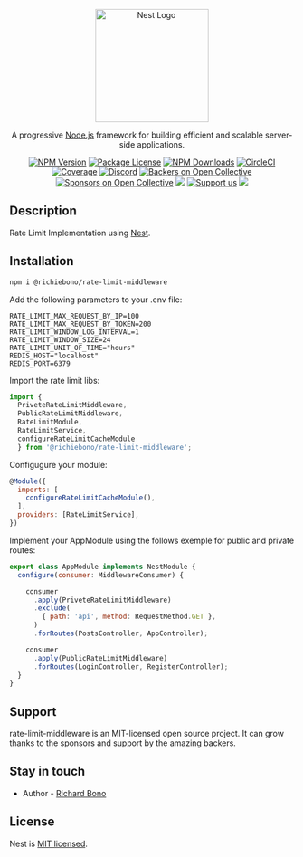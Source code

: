 <p align="center">
  <a href="http://nestjs.com/" target="blank"><img src="https://nestjs.com/img/logo-small.svg" width="200" alt="Nest Logo" /></a>
</p>

[circleci-image]: https://img.shields.io/circleci/build/github/nestjs/nest/master?token=abc123def456
[circleci-url]: https://circleci.com/gh/nestjs/nest

  <p align="center">A progressive <a href="http://nodejs.org" target="_blank">Node.js</a> framework for building efficient and scalable server-side applications.</p>
    <p align="center">
<a href="https://www.npmjs.com/~nestjscore" target="_blank"><img src="https://img.shields.io/npm/v/@nestjs/core.svg" alt="NPM Version" /></a>
<a href="https://www.npmjs.com/~nestjscore" target="_blank"><img src="https://img.shields.io/npm/l/@nestjs/core.svg" alt="Package License" /></a>
<a href="https://www.npmjs.com/~nestjscore" target="_blank"><img src="https://img.shields.io/npm/dm/@nestjs/common.svg" alt="NPM Downloads" /></a>
<a href="https://circleci.com/gh/nestjs/nest" target="_blank"><img src="https://img.shields.io/circleci/build/github/nestjs/nest/master" alt="CircleCI" /></a>
<a href="https://coveralls.io/github/nestjs/nest?branch=master" target="_blank"><img src="https://coveralls.io/repos/github/nestjs/nest/badge.svg?branch=master#9" alt="Coverage" /></a>
<a href="https://discord.gg/G7Qnnhy" target="_blank"><img src="https://img.shields.io/badge/discord-online-brightgreen.svg" alt="Discord"/></a>
<a href="https://opencollective.com/nest#backer" target="_blank"><img src="https://opencollective.com/nest/backers/badge.svg" alt="Backers on Open Collective" /></a>
<a href="https://opencollective.com/nest#sponsor" target="_blank"><img src="https://opencollective.com/nest/sponsors/badge.svg" alt="Sponsors on Open Collective" /></a>
  <a href="https://paypal.me/kamilmysliwiec" target="_blank"><img src="https://img.shields.io/badge/Donate-PayPal-ff3f59.svg"/></a>
    <a href="https://opencollective.com/nest#sponsor"  target="_blank"><img src="https://img.shields.io/badge/Support%20us-Open%20Collective-41B883.svg" alt="Support us"></a>
  <a href="https://twitter.com/nestframework" target="_blank"><img src="https://img.shields.io/twitter/follow/nestframework.svg?style=social&label=Follow"></a>
</p>
  <!--[![Backers on Open Collective](https://opencollective.com/nest/backers/badge.svg)](https://opencollective.com/nest#backer)
  [![Sponsors on Open Collective](https://opencollective.com/nest/sponsors/badge.svg)](https://opencollective.com/nest#sponsor)-->

## Description

Rate Limit Implementation using [Nest](https://github.com/nestjs/nest).

## Installation

```bash
npm i @richiebono/rate-limit-middleware
```

Add the following parameters to your .env file:

```
RATE_LIMIT_MAX_REQUEST_BY_IP=100
RATE_LIMIT_MAX_REQUEST_BY_TOKEN=200
RATE_LIMIT_WINDOW_LOG_INTERVAL=1
RATE_LIMIT_WINDOW_SIZE=24
RATE_LIMIT_UNIT_OF_TIME="hours"
REDIS_HOST="localhost"
REDIS_PORT=6379
```

Import the rate limit libs:

```js
import { 
  PriveteRateLimitMiddleware, 
  PublicRateLimitMiddleware, 
  RateLimitModule, 
  RateLimitService, 
  configureRateLimitCacheModule 
  } from '@richiebono/rate-limit-middleware';
```

Configugure your module:

```js
@Module({
  imports: [
    configureRateLimitCacheModule(),
  ],
  providers: [RateLimitService],
})
```

Implement your AppModule using the follows exemple for public and private routes:

```js
export class AppModule implements NestModule {
  configure(consumer: MiddlewareConsumer) {

    consumer
      .apply(PriveteRateLimitMiddleware)
      .exclude(
        { path: 'api', method: RequestMethod.GET },
      )
      .forRoutes(PostsController, AppController);    

    consumer
      .apply(PublicRateLimitMiddleware)
      .forRoutes(LoginController, RegisterController);  
  }
}
```

## Support

rate-limit-middleware is an MIT-licensed open source project. It can grow thanks to the sponsors and support by the amazing backers.

## Stay in touch

- Author - [Richard Bono](https://www.linkedin.com/in/richard-bono-75418818/)

## License

Nest is [MIT licensed](LICENSE).
